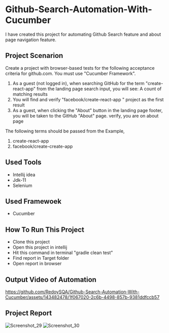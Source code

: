 # Github-Search-Automation-With-Cucumber
  I have created this project for automating Github Search feature and about page navigation feature.

## Project Scenarion
   Create a project with browser-based tests for the following acceptance criteria for github.com. You must use "Cucumber Framework".

   1. As a guest (not logged in), when searching GitHub for the term "create-react-app" from the landing page search input, you will see: A count of matching results
   2. You will find and verify "facebook/create-react-app " project as the first result
   3. As a guest, when clicking the "About" button in the landing page footer, you will be taken to the GitHub "About" page. verify, you are on about page

   The following terms should be passed from the Example,
   1. create-react-app
   2. facebook/create-create-app

## Used Tools
   - Intellij idea
   - Jdk-11
   - Selenium
## Used Framewoek
   - Cucumber

## How To Run This Project
   - Clone this project
   - Open this project in intellij
   - Hit this command in terminal "gradle clean test"
   - Find report in Target folder
   - Open report in browser

## Output Video of Automation
   https://github.com/RedoySQA/Github-Search-Automation-With-Cucumber/assets/143482478/1f067020-2c6b-4498-857b-9381ddfccb57

## Project Report
   ![Screenshot_29](https://github.com/RedoySQA/Github-Search-Automation-With-Cucumber/assets/143482478/b47a55c0-96df-4248-8544-7f3a8d35ec3d)
   ![Screenshot_30](https://github.com/RedoySQA/Github-Search-Automation-With-Cucumber/assets/143482478/c1fdeabc-a95f-4810-8e55-ed0b63e965a3)



